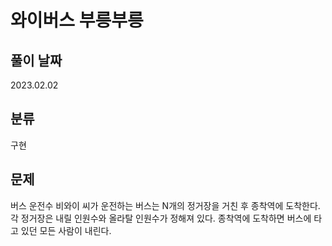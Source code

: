 # 와이버스 부릉부릉

## 풀이 날짜
2023.02.02

## 분류
구현

## 문제
버스 운전수 비와이 씨가 운전하는 버스는 N개의 정거장을 거친 후 종착역에 도착한다. 각 정거장은 내릴 인원수와 올라탈 인원수가 정해져 있다. 종착역에 도착하면 버스에 타고 있던 모든 사람이 내린다.
